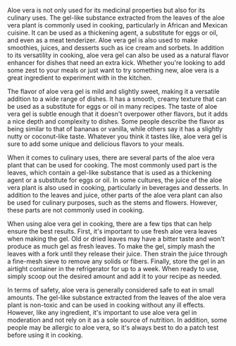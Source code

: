 Aloe vera is not only used for its medicinal properties but also for its culinary uses. The gel-like substance extracted from the leaves of the aloe vera plant is commonly used in cooking, particularly in African and Mexican cuisine. It can be used as a thickening agent, a substitute for eggs or oil, and even as a meat tenderizer. Aloe vera gel is also used to make smoothies, juices, and desserts such as ice cream and sorbets. In addition to its versatility in cooking, aloe vera gel can also be used as a natural flavor enhancer for dishes that need an extra kick. Whether you're looking to add some zest to your meals or just want to try something new, aloe vera is a great ingredient to experiment with in the kitchen.

The flavor of aloe vera gel is mild and slightly sweet, making it a versatile addition to a wide range of dishes. It has a smooth, creamy texture that can be used as a substitute for eggs or oil in many recipes. The taste of aloe vera gel is subtle enough that it doesn't overpower other flavors, but it adds a nice depth and complexity to dishes. Some people describe the flavor as being similar to that of bananas or vanilla, while others say it has a slightly nutty or coconut-like taste. Whatever you think it tastes like, aloe vera gel is sure to add some unique and delicious flavors to your meals.

When it comes to culinary uses, there are several parts of the aloe vera plant that can be used for cooking. The most commonly used part is the leaves, which contain a gel-like substance that is used as a thickening agent or a substitute for eggs or oil. In some cultures, the juice of the aloe vera plant is also used in cooking, particularly in beverages and desserts. In addition to the leaves and juice, other parts of the aloe vera plant can also be used for culinary purposes, such as the stems and flowers. However, these parts are not commonly used in cooking.

When using aloe vera gel in cooking, there are a few tips that can help ensure the best results. First, it's important to use fresh aloe vera leaves when making the gel. Old or dried leaves may have a bitter taste and won't produce as much gel as fresh leaves. To make the gel, simply mash the leaves with a fork until they release their juice. Then strain the juice through a fine-mesh sieve to remove any solids or fibers. Finally, store the gel in an airtight container in the refrigerator for up to a week. When ready to use, simply scoop out the desired amount and add it to your recipe as needed.

In terms of safety, aloe vera is generally considered safe to eat in small amounts. The gel-like substance extracted from the leaves of the aloe vera plant is non-toxic and can be used in cooking without any ill effects. However, like any ingredient, it's important to use aloe vera gel in moderation and not rely on it as a sole source of nutrition. In addition, some people may be allergic to aloe vera, so it's always best to do a patch test before using it in cooking.